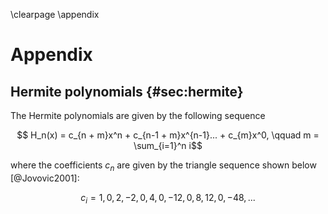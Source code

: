 \clearpage
\appendix

# Appendix

## Hermite polynomials {#sec:hermite}

The Hermite polynomials are given by the following sequence

$$ H_n(x) = c_{n + m}x^n + c_{n-1 + m}x^{n-1}... + c_{m}x^0, \qquad m = \sum_{i=1}^n i$$

where the coefficients $c_n$ are given by the triangle sequence shown below [@Jovovic2001]:

$$c_i = 1, 0, 2, -2, 0, 4, 0, -12, 0, 8, 12, 0, -48, ...$$
